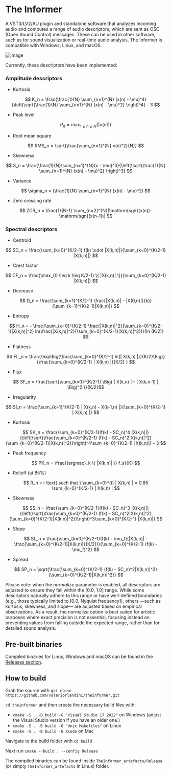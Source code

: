 # The Informer
A VST3/LV2/AU plugin and standalone software that analyzes incoming audio and computes a range of audio descriptors, which are sent as OSC (Open Sound Control) messages. These can be used in other software, such as for sound visualization or real-time audio analysis.
The Informer is compatible with Windows, Linux, and macOS.

![image](https://github.com/user-attachments/assets/65eaa577-4e5b-4e60-a69f-e085281d5c74)

Currently, these descriptors have been implemented:

### Amplitude descriptors

* Kurtosis

$$ K_n = \frac{\frac{1}{N} \sum_{n=1}^{N} (x(n) - \mu)^4}{\left(\sqrt{\frac{1}{N} \sum_{n=1}^{N} (x(n) - \mu)^2} \right)^4} - 3 $$

* Peak level

$$ P_n = \max_{1 \leq n \leq N}\{\left|x(n)\right|\} $$

* Root mean square

$$ RMS_n = \sqrt{\frac{\sum_{n=1}^{N} x(n)^2}{N}} $$

* Skewness

$$ S_n = \frac{\frac{1}{N}\sum_{n=1}^{N}(x - \mu)^3}{\left(\sqrt{\frac{1}{N} \sum_{n=1}^{N} (x(n) - \mu)^2} \right)^3} $$

* Variance

$$ \sigma_n = (\frac{1}{N} \sum_{n=1}^{N} (x[n] - \mu)^2) $$

* Zero crossing rate

$$ ZCR_n = \frac{1}{N-1} \sum_{n=2}^{N}|\mathrm{sgn}(x(n))-\mathrm{sgn}(x(n-1))| $$

### Spectral descriptors

* Centroid

$$ SC_n = \frac{\sum_{k=0}^{K/2-1} f(k) \cdot |X(k,n)|}{\sum_{k=0}^{K/2-1} |X(k,n)|} $$

* Crest factor

$$ CF_n = \frac{\max_{0 \leq k \leq K/2-1} \{ |X(k,n)| \}}{\sum_{k=0}^{K/2-1} |X(k,n)|} $$

* Decrease

$$ D_n = \frac{\sum_{k=1}^{K/2-1}  \frac{|X(k,n)| - |X(0,n)|}{k}}{\sum_{k=1}^{K/2-1}|X(k,n)|} $$

* Entropy

$$ H_n = - \frac{\sum_{k=0}^{K/2-1}  \frac{|X(k,n)|^2}{\sum_{k=0}^{K/2-1}|X(k,n)|^2} ln(\frac{|X(k,n)|^2}{\sum_{k=0}^{K/2-1}|X(k,n)|^2})}{ln (K/2)} $$

* Flatness

$$ FL_n = \frac{\exp\Big(\frac{\sum_{k=0}^{K/2-1} ln(| X(k,n) |)}{K/2}\Big)}{\frac{\sum_{k=0}^{K/2-1} | X(k,n) |}{K/2} } $$

* Flux

$$ SF_n = \frac{\sqrt{\sum_{k=0}^{K/2-1} \Big( | X(k,n) | - | X(k,n-1) | \Big)^2
}}{K/2}$$

* Irregularity

$$ SI_n = \frac{\sum_{k=1}^{K/2-1} | X(k,n) - X(k-1,n) |}{\sum_{k=0}^{K/2-1} | X(k,n) |} $$

* Kurtosis

$$ SK_n = \frac{\sum_{k=0}^{K/2-1}(f(k) - SC_n)^4 |X(k,n)|}{\left(\sqrt{\frac{\sum_{k=0}^{K/2-1} (f(k) - SC_n)^2|X(k,n)|^2}{\sum_{k=0}^{K/2-1}|X(k,n)|^2}}\right)^4\sum_{k=0}^{K/2-1} |X(k,n)|} - 3 $$

* Peak frequency

$$ PK_n = \frac{{argmax}_k \{ |X(k,n)| \} f_s}{K}  $$

* Rolloff (at 85%)

$$ R_n = i \text{  such that  } \sum_{k=0}^{i} | X(k,n) | = 0.85 \sum_{k=0}^{K/2-1} | X(k,n) | $$

* Skewness

$$ SS_n = \frac{\sum_{k=0}^{K/2-1}(f(k) - SC_n)^3 |X(k,n)|}{\left(\sqrt{\frac{\sum_{k=0}^{K/2-1} (f(k) - SC_n)^2|X(k,n)|^2}{\sum_{k=0}^{K/2-1}|X(k,n)|^2}}\right)^3\sum_{k=0}^{K/2-1} |X(k,n)|} $$

* Slope

$$ SL_n = \frac{\sum_{k=0}^{K/2-1}(f(k) - \mu_f)(|X(k,n)| - \frac{\sum_{k=0}^{K/2-1}|X(k,n)|}{K/2})}{\sum_{k=0}^{K/2-1} (f(k) - \mu_f)^2} $$

* Spread

$$ SP_n = \sqrt{\frac{\sum_{k=0}^{K/2-1} (f(k) - SC_n)^2|X(k,n)|^2}{\sum_{k=0}^{K/2-1}|X(k,n)|^2}} $$

Please note: when the _normalize_ parameter is enabled, all descriptors are adjusted to ensure they fall within the [0.0, 1.0] range. While some descriptors naturally adhere to this range or have well-defined boundaries (e.g., those typically limited to [0.0, Nyquist frequency]), others —such as kurtosis, skewness, and slope— are adjusted based on empirical observations. As a result, the normalize option is best suited for artistic purposes where exact precision is not essential, focusing instead on preventing values from falling outside the expected range, rather than for detailed sound analysis.

## Pre-built binaries

Compiled binaries for Linux, Windows and macOS can be found in the [Releases section](https://github.com/valeriorlandini/theinformer/releases).

## How to build

Grab the source with `git clone https://github.com/valeriorlandini/theinformer.git`

`cd theinformer` and then create the necessary build files with:
* `cmake -S . -B build -G "Visual Studio 17 2022"` on Windows (adjust the Visual Studio version if you have an older one.)
* `cmake -S . -B build -G "Unix Makefiles"` on Linux
* `cmake -S . -B build -G Xcode` on Mac

Navigate to the build folder with `cd build`

Next run `cmake --build . --config Release`

The compiled binaries can be found inside `TheInformer_artefacts/Release` (or simply `TheInformer_artefacts` in Linux) folder.
